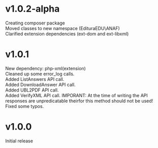 # v1.0.2-alpha  
Creating composer package  
Moved classes to new namespace (EdituraEDU\ANAF)  
Clarified extension dependencies (ext-dom and ext-libxml)  

# v1.0.1  
New dependency: php-xml(extension)  
Cleaned up some error_log calls.  
Added ListAnswers API call.  
Added DownloadAnswer API call.  
Added UBL2PDF API call.  
Added VerifyXML API call. IMPORANT: At the time of writing the API responses are unpredicatable theirfor this method should not be used!  
Fixed some typos.  
  
# v1.0.0  
Initial release  
